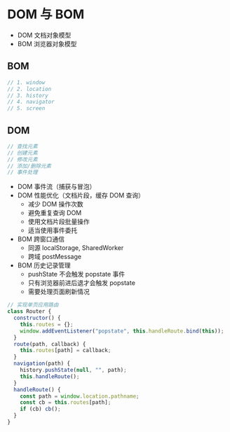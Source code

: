 # DOM 与 BOM

- DOM 文档对象模型
- BOM 浏览器对象模型

## BOM

```js
// 1. window
// 2. location
// 3. history
// 4. navigator
// 5. screen
```

## DOM

```js
// 查找元素
// 创建元素
// 修改元素
// 添加/删除元素
// 事件处理
```

- DOM 事件流（捕获与冒泡）
- DOM 性能优化（文档片段，缓存 DOM 查询）
  - 减少 DOM 操作次数
  - 避免重复查询 DOM
  - 使用文档片段批量操作
  - 适当使用事件委托
- BOM 跨窗口通信
  - 同源 localStorage, SharedWorker
  - 跨域 postMessage
- BOM 历史记录管理
  - pushState 不会触发 popstate 事件
  - 只有浏览器前进后退才会触发 popstate
  - 需要处理页面刷新情况

```js
// 实现单页应用路由
class Router {
  constructor() {
    this.routes = {};
    window.addEventListener("popstate", this.handleRoute.bind(this));
  }
  route(path, callback) {
    this.routes[path] = callback;
  }
  navigation(path) {
    history.pushState(null, "", path);
    this.handleRoute();
  }
  handleRoute() {
    const path = window.location.pathname;
    const cb = this.routes[path];
    if (cb) cb();
  }
}
```
